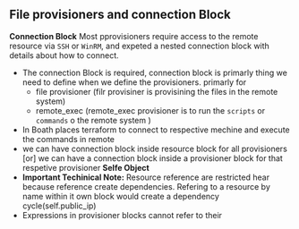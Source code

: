 ## File provisioners and connection Block
**Connection Block** Most pprovisioners require access to the remote resource via `SSH` or `WinRM`, and expeted a nested connection block with details about how to connect. 

- The connection Block is required, connection block is primarly thing we need to define when we define the provisioners. primarly for 
    - file provisioner  (filr provisiner is provisining the files in the remote system)
    - remote_exec       (remote_exec provisioner is to run the `scripts` or `commands` o the remote system )
- In Boath places terraform to connect to respective mechine and execute the commands in remote
- we can have connection block inside resource block for all provisioners [or] we can have a connection block inside a provisioner block for that respetive provisioner 
**Selfe Object**
- **Important Techinical Note:** Resource reference are restricted hear because reference create dependencies. Refering to a resource by name within it own block would create a dependency cycle(self.public_ip)
- Expressions in provisioner blocks cannot refer to their 